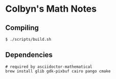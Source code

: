 # Colbyn's Math Notes

## Compiling

```shell
$ ./scripts/build.sh
```

## Dependencies

```shell
# required by asciidoctor-mathematical
brew install glib gdk-pixbuf cairo pango cmake
```